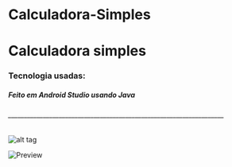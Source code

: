 # Calculadora-Simples
 
#                                                      Calculadora simples
     
###                  Tecnologia usadas:
   #####                      Feito em Android Studio usando Java
  ###### ____________________________________________________________________ 
      
![alt tag](  https://github.com/developerWelligton/Calculadora-Simples/issues/1#issue-1012715943)

            
 ![Preview]( https://github.com/developerWelligton/Calculadora-Simples/issues/1#issue-1012715943)
 
